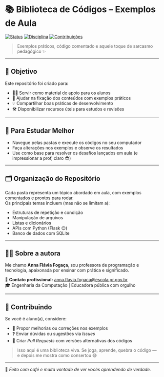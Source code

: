 # 📚 Biblioteca de Códigos – Exemplos de Aula

[![Status](https://img.shields.io/badge/status-ativo-brightgreen)]()
[![Disciplina](https://img.shields.io/badge/disciplina-Programação%20Back--End-blueviolet)]()
[![Contribuições](https://img.shields.io/badge/contribuições-bem%20vindas-yellowgreen)]()

> Exemplos práticos, código comentado e aquele toque de sarcasmo pedagógico ✨

---

## 🚀 Objetivo

Este repositório foi criado para:

- 🧑‍🏫 Servir como material de apoio para os alunos
- 🧠 Ajudar na fixação dos conteúdos com exemplos práticos
- 💡 Compartilhar boas práticas de desenvolvimento
- 🛠️ Disponibilizar recursos úteis para estudos e revisões

---

## 🧠 Para Estudar Melhor

- Navegue pelas pastas e execute os códigos no seu computador
- Faça alterações nos exemplos e observe os resultados
- Use como base para resolver os desafios lançados em aula (e impressionar a prof, claro 😎)

---

## 🗂️ Organização do Repositório

Cada pasta representa um tópico abordado em aula, com exemplos comentados e prontos para rodar.  
Os principais temas incluem (mas não se limitam a):

- Estruturas de repetição e condição
- Manipulação de arquivos
- Listas e dicionários
- APIs com Python (Flask 😉)
- Banco de dados com SQLite

---

## 👩‍🏫 Sobre a autora

Me chamo **Anna Flávia Fogaça**, sou professora de programação e tecnologia, apaixonada por ensinar com prática e significado.

📧 **Contato profissional:** [anna.flavia.fogaca@escola.pr.gov.br](mailto:anna.flavia.fogaca@escola.pr.gov.br)  
🎓 Engenharia da Computação | Educadora pública com orgulho

---

## 🤝 Contribuindo

Se você é aluno(a), considere:

- 💬 Propor melhorias ou correções nos exemplos
- ❓ Enviar dúvidas ou sugestões via *Issues*
- 🌱 Criar *Pull Requests* com versões alternativas dos códigos

> Isso aqui é uma biblioteca viva. Se joga, aprende, quebra o código — e depois me mostra como consertou 😄

---

🧩 *Feito com café e muita vontade de ver vocês aprendendo de verdade.*
